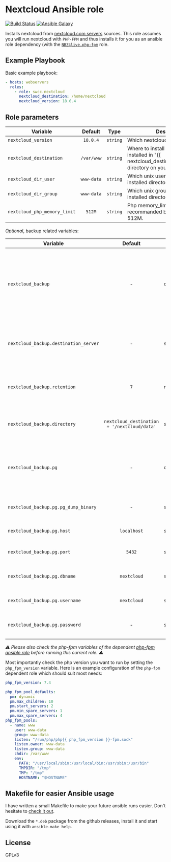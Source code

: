 Nextcloud Ansible role
=========

[![Build Status](https://travis-ci.org/swcc/ansible-nextcloud.svg?branch=master)](https://travis-ci.org/swcc/ansible-nextcloud) [![Ansible Galaxy](https://img.shields.io/badge/role-swcc.ansible__nextcloud-blue.svg)](https://galaxy.ansible.com/swcc/ansible-nextcloud)

Installs nextcloud from [nextcloud.com servers](https://download.nextcloud.com/) sources. This role assumes you will run nextcloud with `PHP-FPM` and thus installs it for you as an ansible role dependency (with the [`NBZ4live.php-fpm`](https://github.com/NBZ4live/ansible-php-fpm) role.

Example Playbook
----------------

Basic example playbook:

```yaml
- hosts: webservers
  roles:
    - role: swcc.nextcloud
      nextcloud_destination: /home/nextcloud
      nextcloud_version: 18.0.4
```

Role parameters
----------------

| Variable                     | Default    | Type            | Description                                                                                                            |
| -----------------------      | :------:   | :-------------: | ------------                                                                                                           |
| `nextcloud_version`          | `18.0.4`   | `string`        | Which nextcloud version to install                                                                                     |
| `nextcloud_destination`      | `/var/www` | `string`        | Where to install Nextcloud (will be installed in "{{ nextcloud_destination}}/nextcloud/" directory on your filesystem) |
| `nextcloud_dir_user`         | `www-data` | `string`        | Which unix user should own the installed directory                                                                     |
| `nextcloud_dir_group`        | `www-data` | `string`        | Which unix group should own the installed directory                                                                    |
| `nextcloud_php_memory_limit` | `512M`     | `string`        | Php memory_limit setting. Default recommanded by Nextcloud is 512M.                                                    |

_Optional_, backup related variables:

| Variable                              | Default                                     | Type            | Description                                                                                             |
| -----------------------               | :------:                                    | :-------------: | ------------                                                                                            |
| `nextcloud_backup`                    | -                                           | `object`        | Define this object if you want to backup both the database and the data dir of your Nextcloud instance. |
| `nextcloud_backup.destination_server` | -                                           | `string`        | Destination backup server which will receive all files (via `rsync`)                                    |
| `nextcloud_backup.retention`          | `7`                                         | `number`        | Number of days of database backups to keep on the instance                                              |
| `nextcloud_backup.directory`          | `nextcloud_destination + '/nextcloud/data'` | `string`        | Path of the Nextcloud data directory to backup                                                          |
| `nextcloud_backup.pg`                 | -                                           | `object`        | Connection details to the database. See below for details of the object keys.                           |
| `nextcloud_backup.pg.pg_dump_binary`  | -                                           | `string`        | Path of the `pg_dump` binary on the server                                                              |
| `nextcloud_backup.pg.host`            | `localhost`                                 | `string`        | Host of the postgresql database                                                                         |
| `nextcloud_backup.pg.port`            | `5432`                                      | `string`        | Port of the postgresql database                                                                         |
| `nextcloud_backup.pg.dbname`          | `nextcloud`                                 | `string`        | Name of the postgresql database                                                                         |
| `nextcloud_backup.pg.username`        | `nextcloud`                                 | `string`        | User of the postgresql database                                                                         |
| `nextcloud_backup.pg.password`        | -                                           | `string`        | Password of the postgresql database                                                                     |

_⚠️ Please also check the php-fpm variables of the dependent [php-fpm ansible role](https://github.com/NBZ4live/ansible-php-fpm#role-variables) before running this current role. ⚠️_

Most importantly check the php version you want to run by setting the `php_fpm_version` variable. Here is an example configuration of the `php-fpm` dependent role which should suit most needs:

```yaml
php_fpm_version: 7.4

php_fpm_pool_defaults:
  pm: dynamic
  pm.max_children: 10
  pm.start_servers: 2
  pm.min_spare_servers: 1
  pm.max_spare_servers: 4
php_fpm_pools:
  - name: www
    user: www-data
    group: www-data
    listen: "/run/php/php{{ php_fpm_version }}-fpm.sock"
    listen.owner: www-data
    listen.group: www-data
    chdir: /var/www
    env:
      PATH: "/usr/local/sbin:/usr/local/bin:/usr/sbin:/usr/bin"
      TMPDIR: "/tmp"
      TMP: "/tmp"
      HOSTNAME: "$HOSTNAME"
```

Makefile for easier Ansible usage
------------------

I have written a small Makefile to make your future ansible runs easier. Don't hesitate to [check it out](https://github.com/paulRbr/ansible-makefile/).

Download the `*.deb` package from the github releases, install it and start using it with `ansible-make help`.

License
-------

GPLv3
